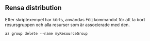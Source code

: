 ## <a name="clean-up-deployment"></a>Rensa distribution

Efter skriptexempel har körts, användas Följ kommandot för att ta bort resursgruppen och alla resurser som är associerade med den.

```azurecli
az group delete --name myResourceGroup
```